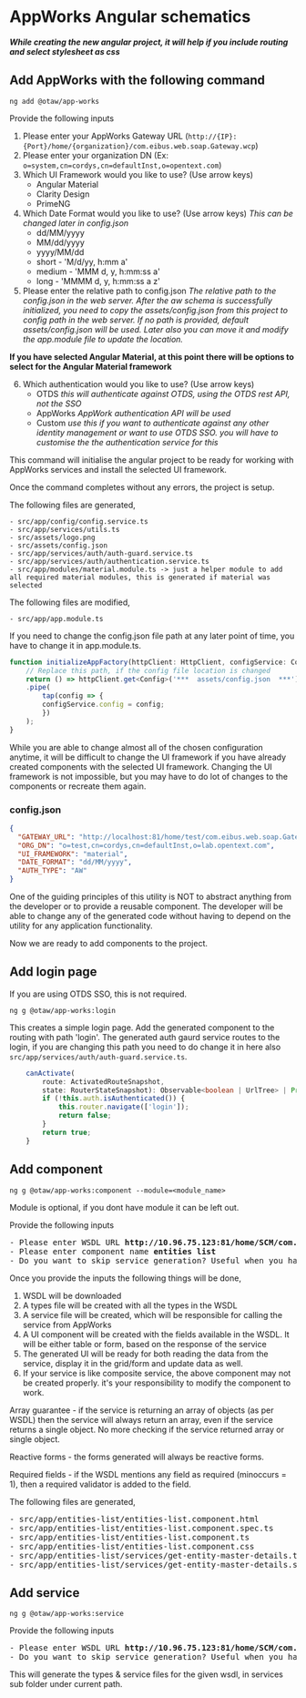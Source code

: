 # AppWorks Angular schematics 
***While creating the new angular project, it will help if you include routing and select stylesheet as css***
## Add AppWorks with the following command
`ng add @otaw/app-works`

Provide the following inputs
1. Please enter your AppWorks Gateway URL (`http://{IP}:{Port}/home/{organization}/com.eibus.web.soap.Gateway.wcp`)
2. Please enter your organization DN (Ex: `o=system,cn=cordys,cn=defaultInst,o=opentext.com`)
3. Which UI Framework would you like to use? (Use arrow keys)
    - Angular Material 
    - Clarity Design 
    - PrimeNG
4. Which Date Format would you like to use? (Use arrow keys) *This can be changed later in config.json*
    - dd/MM/yyyy 
    - MM/dd/yyyy 
    - yyyy/MM/dd 
    - short - 'M/d/yy, h:mm a' 
    - medium - 'MMM d, y, h:mm:ss a' 
    - long - 'MMMM d, y, h:mm:ss a z'
5. Please enter the relative path to config.json *The relative path to the config.json in the web server. After the aw schema is successfully initialized, you need to copy the assets/config.json from this project to config path in the web server. If no path is provided, default assets/config.json will be used. Later also you can move it and modify the app.module file to update the location.*

**If you have selected Angular Material, at this point there will be options to select for the Angular Material framework**

6. Which authentication would you like to use? (Use arrow keys)
    - OTDS *this will authenticate against OTDS, using the OTDS rest API, not the SSO*
    - AppWorks *AppWork authentication API will be used*
    - Custom *use this if you want to authenticate against any other identity management or want to use OTDS SSO. you will have to customise the the authentication service for this*

This command will initialise the angular project to be ready for working with AppWorks services and install the selected UI framework.

Once the command completes without any errors, the project is setup.

The following files are generated,
```
- src/app/config/config.service.ts
- src/app/services/utils.ts
- src/assets/logo.png
- src/assets/config.json
- src/app/services/auth/auth-guard.service.ts
- src/app/services/auth/authentication.service.ts
- src/app/modules/material.module.ts -> just a helper module to add all required material modules, this is generated if material was selected
```
The following files are modified,
```
- src/app/app.module.ts
```
If you need to change the config.json file path at any later point of time, you have to change it in app.module.ts.

```typescript
function initializeAppFactory(httpClient: HttpClient, configService: ConfigService): () => Observable<any> {
    // Replace this path, if the config file location is changed
    return () => httpClient.get<Config>('***  assets/config.json  ***')
    .pipe(
        tap(config => { 
        configService.config = config;
        })
    );
}
```
While you are able to change almost all of the chosen configuration anytime, it will be difficult to change the UI framework if you have already created components with the selected UI framework. Changing the UI framework is not impossible, but you may have to do lot of changes to the components or recreate them again. 

### config.json
```json
{
  "GATEWAY_URL": "http://localhost:81/home/test/com.eibus.web.soap.Gateway.wcp",
  "ORG_DN": "o=test,cn=cordys,cn=defaultInst,o=lab.opentext.com",
  "UI_FRAMEWORK": "material",
  "DATE_FORMAT": "dd/MM/yyyy",
  "AUTH_TYPE": "AW"
}
```

One of the guiding principles of this utility is NOT to abstract anything from the developer or to provide a reusable component. The developer will be able to change any of the generated code without having to depend on the utility for any application functionality. 

Now we are ready to add components to the project.

## Add login page
If you are using OTDS SSO, this is not required.

`ng g @otaw/app-works:login`

This creates a simple login page. Add the generated component to the routing with path 'login'. The generated auth gaurd service routes to the login, if you are changing this path you need to do change it in here also `src/app/services/auth/auth-guard.service.ts`.

```typescript
    canActivate(
        route: ActivatedRouteSnapshot,
        state: RouterStateSnapshot): Observable<boolean | UrlTree> | Promise<boolean | UrlTree> | boolean | UrlTree {
        if (!this.auth.isAuthenticated()) {
            this.router.navigate(['login']);
            return false;
        }
        return true;
    }
```

## Add component
`ng g @otaw/app-works:component --module=<module_name>`

Module is optional, if you dont have module it can be left out.

Provide the following inputs
<pre>
- Please enter WSDL URL <b>http://10.96.75.123:81/home/SCM/com.eibus.web.tools.wsdl.WSDLGateway.wcp?service=http%3A%2F%2Fschemas.cordys.com%2Fsalesorderdatabasemetadata%2FGetEntityMasterDetails&organization=o%3DSCM%2Ccn%3Dcordys%2Ccn%3DdefaultInst%2Co%3Dlab.opentext.com&methodset=cn%3DMethodSet_SO_Transaction.MethodSet_SO_Transaction_WSI%2Ccn%3Dmethod%20sets%2Co%3DSCM%2Ccn%3Dcordys%2Ccn%3DdefaultInst%2Co%3Dlab.opentext.com</b>
- Please enter component name <b>entities list</b>
- Do you want to skip service generation? Useful when you have already created service and the service signature has changed. <b>No</b>
</pre>

Once you provide the inputs the following things will be done,
1. WSDL will be downloaded
2. A types file will be created with all the types in the WSDL
3. A service file will be created, which will be responsible for calling the service from AppWorks
4. A UI component will be created with the fields available in the WSDL. It will be either table or form, based on the response of the service
5. The generated UI will be ready for both reading the data from the service, display it in the grid/form and update data as well.
6. If your service is like composite service, the above component may not be created properly. it's your responsibility to modify the component to work.

Array guarantee - if the service is returning an array of objects (as per WSDL) then the service will always return an array, even if the service returns a single object. No more checking if the service returned array or single object.

Reactive forms - the forms generated will always be reactive forms.

Required fields - if the WSDL mentions any field as required (minoccurs = 1), then a required validator is added to the field.

The following files are generated,
<pre>
- src/app/entities-list/entities-list.component.html
- src/app/entities-list/entities-list.component.spec.ts
- src/app/entities-list/entities-list.component.ts
- src/app/entities-list/entities-list.component.css
- src/app/entities-list/services/get-entity-master-details.types.ts
- src/app/entities-list/services/get-entity-master-details.service.ts
</pre>

## Add service
`ng g @otaw/app-works:service`

Provide the following inputs
<pre>
- Please enter WSDL URL <b>http://10.96.75.123:81/home/SCM/com.eibus.web.tools.wsdl.WSDLGateway.wcp?service=http%3A%2F%2Fschemas.cordys.com%2Fsalesorderdatabasemetadata%2FGetEntityMasterDetails&organization=o%3DSCM%2Ccn%3Dcordys%2Ccn%3DdefaultInst%2Co%3Dlab.opentext.com&methodset=cn%3DMethodSet_SO_Transaction.MethodSet_SO_Transaction_WSI%2Ccn%3Dmethod%20sets%2Co%3DSCM%2Ccn%3Dcordys%2Ccn%3DdefaultInst%2Co%3Dlab.opentext.com</b>
- Do you want to skip service generation? Useful when you have already created service and the service signature has changed. <b>No</b>
</pre>

This will generate the types & service files for the given wsdl, in services sub folder under current path.